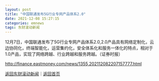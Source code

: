 ```yaml
---
layout: post
title: "中国联通发布5G行业专网产品体系2.0"
date: 2021-12-08 15:27:15
categories: emnews
tags: 东财滚动新闻
---
```


12月7日，中国联通发布了5G行业专网产品体系2.0,2.0产品具有网络定制化，云边协同化，终端智能化，运营集约化，安全体系化和服务一体化的特点，相对于1.0产品，实现了网络跨越、行业跨越和服务跨越。（证券时报）

<http://finance.eastmoney.com/news/1355,202112082207157777.html>

[返回东财滚动新闻](//finews.withounder.com/emnews/)｜[返回首页](//finews.withounder.com/)